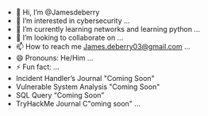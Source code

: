 - 👋 Hi, I’m @Jamesdeberry
- 👀 I’m interested in cybersecurity ...
- 🌱 I’m currently learning networks and learning python ...
- 💞️ I’m looking to collaborate on ...
- 📫 How to reach me James.deberry03@gmail.com ...
- 😄 Pronouns: He/Him ...
- ⚡ Fun fact: ...
- Incident Handler’s Journal "Coming Soon"
- Vulnerable System Analysis "Coming Soon"
- SQL Query “Coming Soon”
- TryHackMe Journal C"oming soon" ...
<!---
Jamesdeberry/Jamesdeberry is a ✨ special ✨ repository because its `README.md` (this file) appears on your GitHub profile.
You can click the Preview link to take a look at your changes.
--->

